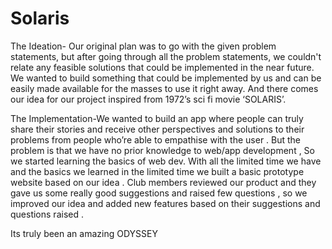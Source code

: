 # Solaris
The Ideation- Our original plan was to go with the given problem statements, but after going through all the problem statements, we couldn't relate any feasible solutions that could be implemented in the near future.
We wanted to build something that could be implemented by us and can be easily made available for the masses to use it right away. And there comes our idea for our project inspired from 1972’s sci fi movie ‘SOLARIS’.

The Implementation-We wanted to build an app where people can truly share their stories and receive other perspectives and solutions to their problems from people who’re able to empathise with the user . But the problem is that we have no prior knowledge to web/app development , So we started learning the basics of web dev. With all  the limited time we have and  the basics we learned in the limited time we built a basic prototype website based on our idea . Club members reviewed our product and they gave us  some really good suggestions and raised few questions , so we improved our idea and added new features based on their suggestions and questions raised . 

Its truly been an amazing ODYSSEY
